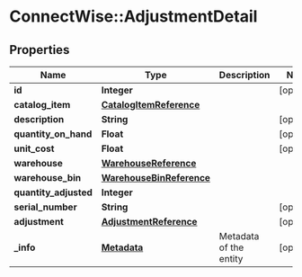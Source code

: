 # ConnectWise::AdjustmentDetail

## Properties
Name | Type | Description | Notes
------------ | ------------- | ------------- | -------------
**id** | **Integer** |  | [optional] 
**catalog_item** | [**CatalogItemReference**](CatalogItemReference.md) |  | 
**description** | **String** |  | [optional] 
**quantity_on_hand** | **Float** |  | [optional] 
**unit_cost** | **Float** |  | [optional] 
**warehouse** | [**WarehouseReference**](WarehouseReference.md) |  | 
**warehouse_bin** | [**WarehouseBinReference**](WarehouseBinReference.md) |  | 
**quantity_adjusted** | **Integer** |  | 
**serial_number** | **String** |  | [optional] 
**adjustment** | [**AdjustmentReference**](AdjustmentReference.md) |  | [optional] 
**_info** | [**Metadata**](Metadata.md) | Metadata of the entity | [optional] 


